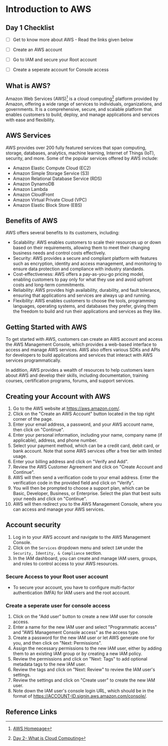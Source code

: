 # Introduction to AWS


## Day 1 Checklist

- [ ] Get to know more about AWS - Read the links given below
- [ ] Create an AWS account 
- [ ] Go to IAM and secure your Root account 
- [ ] Create a seperate account for Console access


## What is AWS?

Amazon Web Services (AWS)[^1] is a cloud computing[^2] platform provided by Amazon, offering a wide range of services to individuals, organizations, and governments. It is a comprehensive, secure, and scalable platform that enables customers to build, deploy, and manage applications and services with ease and flexibility.

## AWS Services

AWS provides over 200 fully featured services that span computing, storage, databases, analytics, machine learning, Internet of Things (IoT), security, and more. Some of the popular services offered by AWS include:

- Amazon Elastic Compute Cloud (EC2)
- Amazon Simple Storage Service (S3)
- Amazon Relational Database Service (RDS)
- Amazon DynamoDB
- Amazon Lambda
- Amazon CloudFront
- Amazon Virtual Private Cloud (VPC)
- Amazon Elastic Block Store (EBS)

## Benefits of AWS

AWS offers several benefits to its customers, including:

- Scalability: AWS enables customers to scale their resources up or down based on their requirements, allowing them to meet their changing business needs and control costs effectively.
- Security: AWS provides a secure and compliant platform with features such as encryption, identity and access management, and monitoring to ensure data protection and compliance with industry standards.
- Cost-effectiveness: AWS offers a pay-as-you-go pricing model, enabling customers to pay only for what they use and avoid upfront costs and long-term commitments.
- Reliability: AWS provides high availability, durability, and fault tolerance, ensuring that applications and services are always up and running.
- Flexibility: AWS enables customers to choose the tools, programming languages, operating systems, and databases they prefer, giving them the freedom to build and run their applications and services as they like.

## Getting Started with AWS

To get started with AWS, customers can create an AWS account and access the AWS Management Console, which provides a web-based interface to access and manage AWS services. AWS also offers various SDKs and APIs for developers to build applications and services that interact with AWS services programmatically.

In addition, AWS provides a wealth of resources to help customers learn about AWS and develop their skills, including documentation, training courses, certification programs, forums, and support services.

## Creating your Account with AWS

1. Go to the AWS website at https://aws.amazon.com/.
2. Click on the "Create an AWS Account" button located in the top right corner of the page.
3. Enter your email address, a password, and your AWS account name, then click on "Continue".
4. Enter your personal information, including your name, company name (if applicable), address, and phone number.
5. Select your payment method, which can be a credit card, debit card, or bank account. Note that some AWS services offer a free tier with limited usage.
6. Enter your billing address and click on "Verify and Add".
7. Review the AWS Customer Agreement and click on "Create Account and Continue".
8. AWS will then send a verification code to your email address. Enter the verification code in the provided field and click on "Verify".
9. You will then be prompted to choose a support plan, which can be Basic, Developer, Business, or Enterprise. Select the plan that best suits your needs and click on "Continue".
10. AWS will then redirect you to the AWS Management Console, where you can access and manage your AWS services.

## Account security

1. Log in to your AWS account and navigate to the AWS Management Console.
2. Click on the `Services` dropdown menu and select `IAM` under the `Security, Identity, & Compliance` section.
3. In the IAM dashboard, you can create and manage IAM users, groups, and roles to control access to your AWS resources.

### Secure Access to your Root user account

- To secure your account, you have to configure multi-factor authentication (MFA) for IAM users and the root account.

### Create a seperate user for console access

1. Click on the "Add user" button to create a new IAM user for console access.
2. Enter a name for the new IAM user and select "Programmatic access" and "AWS Management Console access" as the access type.
3. Create a password for the new IAM user or let AWS generate one for you, and then click on "Next: Permissions".
4. Assign the necessary permissions to the new IAM user, either by adding them to an existing IAM group or by creating a new IAM policy.
5. Review the permissions and click on "Next: Tags" to add optional metadata tags to the new IAM user.
6. Review the tags and click on "Next: Review" to review the IAM user's settings.
7. Review the settings and click on "Create user" to create the new IAM user.
8. Note down the IAM user's console login URL, which should be in the format of https://ACCOUNT-ID.signin.aws.amazon.com/console/.



## Reference Links

[^1]: [AWS Homepage](https://aws.amazon.com/)
[^2]: [Day 2- What is Cloud Computing](D2-Introduction-to-Cloud-Computing.md)


